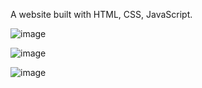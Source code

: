 A website built with HTML, CSS, JavaScript.

![image](https://user-images.githubusercontent.com/42185328/130464168-cfe7a20c-58db-4c16-813e-8214a589466a.png)

![image](https://user-images.githubusercontent.com/42185328/130464268-091b1902-93e1-47b9-98cd-f437e369124b.png)

![image](https://user-images.githubusercontent.com/42185328/130464339-b1b57eb3-4418-4839-bee3-080d12d91695.png)



